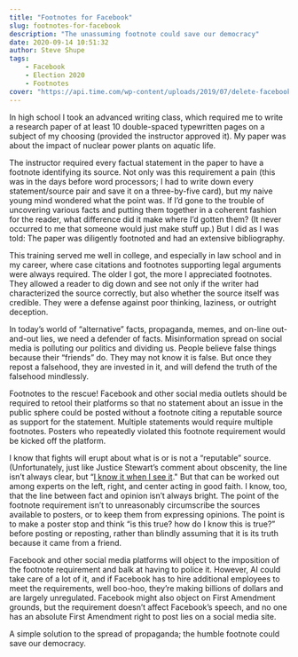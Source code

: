 ```yaml
---
title: "Footnotes for Facebook"
slug: footnotes-for-facebook
description: "The unassuming footnote could save our democracy"
date: 2020-09-14 10:51:32
author: Steve Shupe
tags:
    - Facebook
    - Election 2020
    - Footnotes
cover: "https://api.time.com/wp-content/uploads/2019/07/delete-facebook-data.jpg"
---
```

In high school I took an advanced writing class, which required me to write a research paper of at least 10 double-spaced typewritten pages on a subject of my choosing (provided the instructor approved it). My paper was about the impact of nuclear power plants on aquatic life.

The instructor required every factual statement in the paper to have a footnote identifying its source. Not only was this requirement a pain (this was in the days before word processors; I had to write down every statement/source pair and save it on a three-by-five card), but my naive young mind wondered what the point was. If I’d gone to the trouble of uncovering various facts and putting them together in a coherent fashion for the reader, what difference did it make where I’d gotten them? (It never occurred to me that someone would just make stuff up.) But I did as I was told: The paper was diligently footnoted and had an extensive bibliography.

This training served me well in college, and especially in law school and in my career, where case citations and footnotes supporting legal arguments were always required. The older I got, the more I appreciated footnotes. They allowed a reader to dig down and see not only if the writer had characterized the source correctly, but also whether the source itself was credible. They were a defense against poor thinking, laziness, or outright deception.

In today’s world of “alternative” facts, propaganda, memes, and on-line out-and-out lies, we need a defender of facts. Misinformation spread on social media is polluting our politics and dividing us. People believe false things because their “friends” do. They may not know it is false. But once they repost a falsehood, they are invested in it, and will defend the truth of the falsehood mindlessly.

Footnotes to the rescue! Facebook and other social media outlets should be required to retool their platforms so that no statement about an issue in the public sphere could be posted without a footnote citing a reputable source as support for the statement. Multiple statements would require multiple footnotes. Posters who repeatedly violated this footnote requirement would be kicked off the platform.

I know that fights will erupt about what is or is not a “reputable” source. (Unfortunately, just like Justice Stewart’s comment about obscenity, the line isn’t always clear, but “[I know it when I see it](https://en.wikipedia.org/wiki/I_know_it_when_I_see_it)." But that can be worked out among experts on the left, right, and center acting in good faith. I know, too, that the line between fact and opinion isn’t always bright. The point of the footnote requirement isn’t to unreasonably circumscribe the sources available to posters, or to keep them from expressing opinions. The point is to make a poster stop and think “is this true? how do I know this is true?” before posting or reposting, rather than blindly assuming that it is its truth because it came from a friend.

Facebook and other social media platforms will object to the imposition of the footnote requirement and balk at having to police it. However, AI could take care of a lot of it, and if Facebook has to hire additional employees to meet the requirements, well boo-hoo, they’re making billions of dollars and are largely unregulated. Facebook might also object on First Amendment grounds, but the requirement doesn’t affect Facebook’s speech, and no one has an absolute First Amendment right to post lies on a social media site.

A simple solution to the spread of propaganda; the humble footnote could save our democracy.